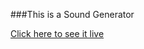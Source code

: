 ###This is a Sound Generator

[Click here to see it live](https://github.com/IllesToth84/sound-generator.git)
